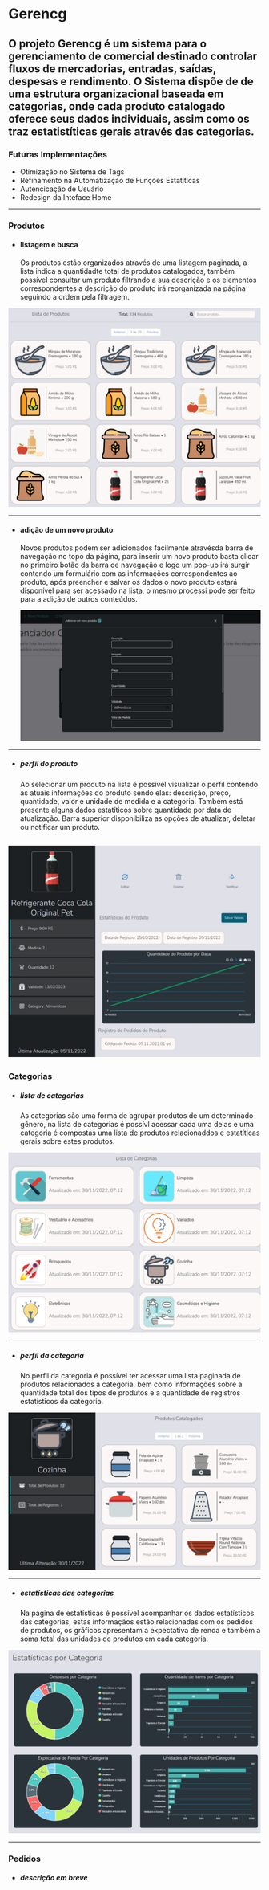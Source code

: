 # Gerencg

O projeto Gerencg é um sistema para o gerenciamento de comercial destinado controlar fluxos de mercadorias,
entradas, saídas, despesas e rendimento. O Sistema dispõe de de uma estrutura organizacional baseada em categorias, onde
cada produto catalogado oferece seus dados individuais, assim como os traz estatistíticas gerais através das categorias.
---

### Futuras Implementações
- Otimização no Sistema de Tags 
- Refinamento na Automatização de Funções Estatíticas 
- Autencicação de Usuário
- Redesign da Inteface Home
---
### Produtos


- #### listagem e busca

  Os produtos estão organizados através de uma listagem paginada, a lista indica a quantidadte total de produtos
catalogados, também possível consultar um produto filtrando a sua descrição e os elementos correspondentes a descrição
do produto irá reorganizada na página seguindo a ordem pela filtragem.

![Lista de Produtos](https://github.com/Henri-BS/gerencg/blob/main/images/prod_list.jpeg)

***
- #### adição de um novo produto

  Novos produtos podem ser adicionados facilmente atravésda barra de navegação no topo da página, para inserir um novo
produto basta clicar no primeiro botão da barra de navegação e logo um pop-up irá surgir contendo um formulário com as
informações correspondentes ao produto, após preencher e salvar os dados o novo produto estará disponível para ser
acessado na lista, o mesmo processi pode ser feito para a adição de outros conteúdos.

  ![Adição de Produtos](https://github.com/Henri-BS/gerencg/blob/main/images/product_add.jpeg)

***
- ##### perfil do produto
  
  Ao selecionar um produto na lista é possível visualizar o perfil contendo as atuais informações do produto sendo elas: 
descrição, preço, quantidade, valor e unidade de medida e a categoria. Também está presente alguns dados estatíticos 
sobre quantidade por data de atualização. Barra superior disponibiliza as opções de atualizar, deletar ou notificar um produto.

 ![Perfil do Produto](https://github.com/Henri-BS/gerencg/blob/main/images/prod_profile.jpeg)
--- 


### Categorias
- ##### lista de categorias
  As categorias são uma forma de agrupar produtos de um determinado gênero, 
na lista de categorias é possívl acessar cada uma delas e uma categoria é compostas uma lista de produtos relacionaddos e 
estatíticas gerais sobre estes produtos.

![Lista de Categorias](https://github.com/Henri-BS/gerencg/blob/main/images/categ_list.jpeg)

***
- ##### perfil da categoria 
  No perfil da categoria é possível ter acessar uma lista paginada de produtos relacionados a categoria, 
bem como informações sobre a quantidade total dos tipos de produtos e a quantidade de registros estatísticos da categoria.

![Perfil da Categoria](https://github.com/Henri-BS/gerencg/blob/main/images/categ_profile.jpeg)

***
- ##### estatísticas das categorias
  Na página de estatísticas é possível acompanhar os dados estatísticos das categorias, 
estas informaçãos estão relacionadas com os pedidos de produtos, 
os gráficos apresentam a expectativa de renda e também a soma total das unidades de produtos em cada categoria.

![Estatísticas das Categorias](https://github.com/Henri-BS/gerencg/blob/main/images/categ_stats.jpeg)

***

### Pedidos

- ##### descrição em breve

